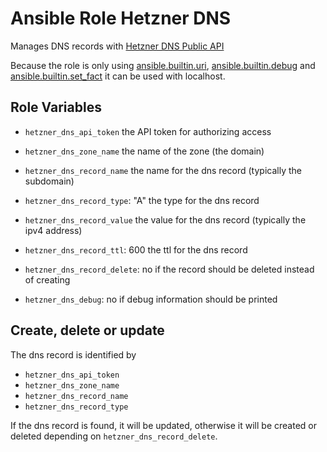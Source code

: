 # Ansible Role Hetzner DNS
Manages DNS records with [Hetzner DNS Public API](https://dns.hetzner.com/api-docs)

Because the role is only using [ansible.builtin.uri](https://docs.ansible.com/ansible/latest/collections/ansible/builtin/uri_module.html), [ansible.builtin.debug](https://docs.ansible.com/ansible/latest/collections/ansible/builtin/debug_module.html) and [ansible.builtin.set_fact](https://docs.ansible.com/ansible/latest/collections/ansible/builtin/set_fact_module.html)
it can be used with localhost.

## Role Variables

- `hetzner_dns_api_token`
the API token for authorizing access

- `hetzner_dns_zone_name`
the name of the zone (the domain)

- `hetzner_dns_record_name`
the name for the dns record (typically the subdomain)

- `hetzner_dns_record_type`: "A"
the type for the dns record

- `hetzner_dns_record_value`
the value for the dns record (typically the ipv4 address)

- `hetzner_dns_record_ttl`: 600
the ttl for the dns record

- `hetzner_dns_record_delete`: no
if the record should be deleted instead of creating

- `hetzner_dns_debug`: no
if debug information should be printed

## Create, delete or update
The dns record is identified by
- `hetzner_dns_api_token`
- `hetzner_dns_zone_name`
- `hetzner_dns_record_name`
- `hetzner_dns_record_type`

If the dns record is found, it will be updated, otherwise it will be created or deleted depending on `hetzner_dns_record_delete`.